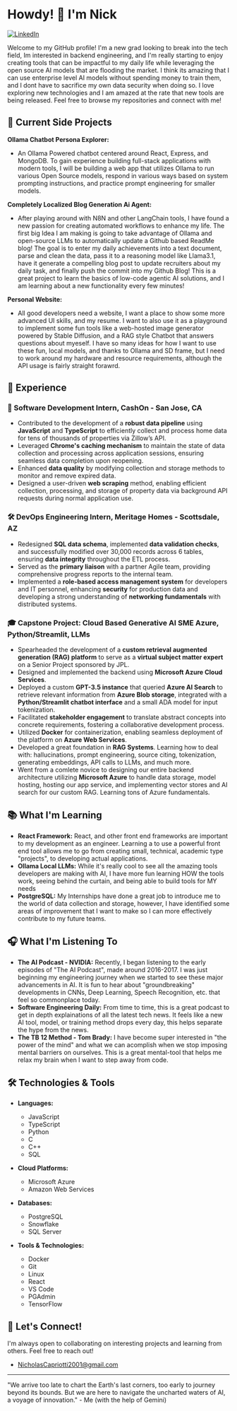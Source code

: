 # Howdy! 👋 I'm Nick

[![LinkedIn](https://img.shields.io/badge/LinkedIn-%230077B5?style=for-the-badge&logo=linkedin&logoColor=white)](https://www.linkedin.com/in/nicholas-capriotti-5775031b9/)

Welcome to my GitHub profile! I'm a new grad looking to break into the tech field, Im interested in backend engineering, and I'm really starting to enjoy creating tools that can be impactful to my daily life while leveraging the open source AI models that are flooding the market. I think its amazing that I can use enterprise level AI models without spending money to train them, and I dont have to sacrifice my own data security when doing so. I love exploring new technologies and I am amazed at the rate that new tools are being released.  Feel free to browse my repositories and connect with me! 

## 🚀 Current Side Projects


**Ollama Chatbot Persona Explorer:**  
*   An Ollama Powered chatbot centered around React, Express, and MongoDB. To gain experience building full-stack applications with modern tools, I will be building a web app that utilizes Ollama to run various Open Source models, respond in various ways based on system prompting instructions, and practice prompt engineering for smaller models.

**Completely Localized Blog Generation Ai Agent:**  
*   After playing around with N8N and other LangChain tools, I have found a new passion for creating automated workflows to enhance my life. The first big Idea I am making is going to take advantage of Ollama and open-source LLMs to automatically update a Github based ReadMe blog! The goal is to enter my daily achievements into a text document, parse and clean the data, pass it to a reasoning model like Llama3.1, have it generate a compelling blog post to update recruiters about my daily task, and finally push the commit into my Github Blog! This is a great project to learn the basics of low-code agentic AI solutions, and I am learning about a new functionality every few minutes!  

**Personal Website:**  
*   All good developers need a website, I want a place to show some more advanced UI skills, and my resume. I want to also use it as a playground to implement some fun tools like a web-hosted image generator powered by Stable Diffusion, and a RAG style Chatbot that answers questions about myeself. I have so many ideas for how I want to use these fun, local models, and thanks to Ollama and SD frame, but I need to work around my hardware and resource requirements, although the API usage is fairly straight forawrd.


## 💼 Experience

### 🚀 Software Development Intern, CashOn - San Jose, CA 

*  Contributed to the development of a **robust data pipeline** using **JavaScript** and **TypeScript** to efficiently collect and process home data for tens of thousands of properties via Zillow’s API.
*  Leveraged **Chrome's caching mechanism** to maintain the state of data collection and processing across application sessions, ensuring seamless data completion upon reopening.
*  Enhanced **data quality** by modifying collection and storage methods to monitor and remove expired data.
*  Designed a user-driven **web scraping** method, enabling efficient collection, processing, and storage of property data via background API requests during normal application use.

### 🛠️ DevOps Engineering Intern, Meritage Homes - Scottsdale, AZ 

*  Redesigned **SQL data schema**, implemented **data validation checks**, and successfully modified over 30,000 records across 6 tables, ensuring **data integrity** throughout the ETL process.
*  Served as the **primary liaison** with a partner Agile team, providing comprehensive progress reports to the internal team.
*  Implemented a **role-based access management system** for developers and IT personnel, enhancing **security** for production data and developing a strong understanding of **networking fundamentals** with distributed systems.

### 🎓 Capstone Project: Cloud Based Generative AI SME Azure, Python/Streamlit, LLMs

*  Spearheaded the development of a **custom retrieval augmented generation (RAG) platform** to serve as a **virtual subject matter expert** on a Senior Project sponsored by JPL.
*  Designed and implemented the backend using **Microsoft Azure Cloud Services**.
*  Deployed a custom **GPT-3.5 instance** that queried **Azure AI Search** to retrieve relevant information from **Azure Blob storage**, integrated with a **Python/Streamlit chatbot interface** and a small ADA model for input tokenization.
*  Facilitated **stakeholder engagement** to translate abstract concepts into concrete requirements, fostering a collaborative development process.
*  Utilized **Docker** for containerization, enabling seamless deployment of the platform on **Azure Web Services**.
*  Developed a great foundation in **RAG Systems**. Learning how to deal with: hallucinations, prompt engineering, source citing, tokenization, generating embeddings, API calls to LLMs, and much more.
*  Went from a comlete novice to designing our entire backend architecture utilizing **Microsoft Azure** to handle data storage, model hosting, hosting our app service, and implementing vector stores and AI search for our custom RAG. Learning tons of Azure fundamentals.




## 📚 What I'm Learning


*   **React Framework:** React, and other front end frameworks are important to my development as an engineer. Learning a to use a powerful front end tool allows me to go from creating small, technical, academic type "projects", to developing actual applications.
*   **Ollama Local LLMs:** While it's really cool to see all the amazing tools developers are making with AI, I have more fun learning HOW the tools work, seeing behind the curtain, and being able to build tools for MY needs
*   **PostgreSQL:** My Internships have done a great job to introduce me to the world of data collection and storage, however, I have identified some areas of improvement that I want to make so I can more effectively contribute to my future teams.
  
## 🎧 What I'm Listening To



*   **The AI Podcast - NVIDIA:** Recently, I began listening to the early episodes of "The AI Podcast", made around 2016-2017. I was just beginning my engineering journey when we started to see these major advancements in AI. It is fun to hear about "groundbreaking" developments in CNNs, Deep Learning, Speech Recognition, etc. that feel so commonplace today. 
*   **Software Engineering Daily:** From time to time, this is a great podcast to get in depth explainations of all the latest tech news. It feels like a new AI tool, model, or training method drops every day, this helps separate the hype from the news.
*   **The TB 12 Method - Tom Brady:** I have become super interested in "the power of the mind" and what we can acomplish when we stop imposing mental barriers on ourselves. This is a great mental-tool that helps me relax my brain when I want to step away from code.

## 🛠️ Technologies & Tools




*   **Languages:**
    *   JavaScript
    *   TypeScript
    *   Python
    *   C
    *   C++
    *   SQL

*   **Cloud Platforms:**
    *   Microsoft Azure
    *   Amazon Web Services

*   **Databases:**
    *   PostgreSQL
    *   Snowflake
    *   SQL Server

*   **Tools & Technologies:**
    *   Docker
    *   Git
    *   Linux
    *   React
    *   VS Code
    *   PGAdmin
    *   TensorFlow

## 🤝 Let's Connect!
I'm always open to collaborating on interesting projects and learning from others.  Feel free to reach out!
*   NicholasCapriotti2001@gmail.com
---
"We arrive too late to chart the Earth's last corners, too early to journey beyond its bounds. But we are here to navigate the uncharted waters of AI, a voyage of innovation." - Me (with the help of Gemini)

